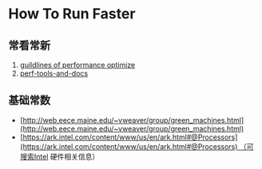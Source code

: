 # How To Run Faster

## 常看常新

1. [guildlines of performance optimize](../05-Notes%20Block/guildlines%20of%20performance%20optimize.md)
1. [perf-tools-and-docs](perf-tools-and-docs.md)

## 基础常数

- [http://web.eece.maine.edu/~vweaver/group/green_machines.html](http://web.eece.maine.edu/~vweaver/group/green_machines.html)
- [https://ark.intel.com/content/www/us/en/ark.html#@Processors](https://ark.intel.com/content/www/us/en/ark.html#@Processors) （可搜索Intel 硬件相关信息）
